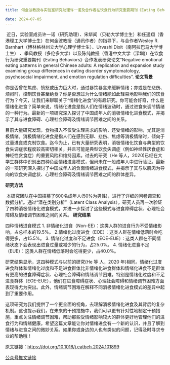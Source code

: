 ```yaml
---
title: 何金波教授与实验室研究助理许一诺及合作者在饮食行为研究重要期刊《Eating Behaviors》合作发表研究论文

date: 2024-07-05
---
```



<!--more-->

 近日，实验室成员许一诺（研究助理）、宋牮闻（贝勒大学博士生）和任遥翔（香港理工大学博士生）在何金波教授（通讯作者）的指导下，与合作者Wesley R. Barnhart（博林格林州立大学心理学博士生）、Urvashi Dixit（南阿拉巴马大学博士生） 、季风教授（多伦多大学）以及陈纯教授（香港中文大学（深圳)）在饮食行为研究重要期刊《Eating Behaviors》合作发表研究论文“Negative emotional eating patterns in general Chinese adults: A replication and expansion study examining group differences in eating disorder symptomatology, psychosocial impairment, and emotion regulation difficulties”.
**论文背景**

你是否曾在焦虑、愤怒或压力巨大时，通过暴饮暴食来缓解情绪；亦或是在悲伤、烦闷时，控制饮食甚至绝食？你是否想过为什么情绪能如此轻易地影响我们的饮食行为？今天，让我们来聊聊关于“情绪化进食”的有趣研究。你可能会好奇，什么是情绪化进食？简单来说，情绪化进食是指人们在情绪波动时，通过进食来调节情绪的一种行为。最新的一项研究深入探讨了中国成年人的消极情绪化进食模式，并揭示了其与进食障碍、心理社会障碍及情绪调节困难之间的关系。

目前大量研究发现，食物摄入不仅受生理需求的影响，还受情绪的影响，尤其是消极情绪。消极情绪化进食是指人们在感到无聊、悲伤、焦虑等消极情绪时，倾向于过量进食或克制饮食。迄今为止，已有大量研究表明，消极情绪化饮食与典型的饮食失调症状程度较高密切相关，并且可能是典型饮食失调症（例如神经性厌食症和神经性贪食症）的重要风险和维持因素。过去的研究（He 等人，2020)已经在大学生群体中识别出四种负面情绪进食模式，但尚未在一般成年人中进行验证。最新的一项研究深入探讨了中国成年人的负面情绪进食模式，并揭示了其与以肌肉为导向的饮食失调症状、心理社会障碍及情绪调节困难之间的群体差异。

**研究方法**

 本研究团队在中国招募了600名成年人(50%为男性)，进行了详细的问卷调查和数据分析。通过“潜在类别分析”（Latent Class Analysis），研究人员再一次验证了四种消极情绪化进食模式，并进一步探讨了这些模式与进食障碍症状、心理社会障碍及情绪调节困难之间的关系。
**研究结果**

四种情绪进食模式
1. 非情绪化进食（Non-EE）：这类人群的进食行为不受情绪影响，占总样本的19.5%。
2.情绪化过度进食（EOE）：这类人群在情绪低落时会吃得更多，占15.5%。
3. 情绪化过度和不足进食（EOE-EUE）：这类人群在不同情绪状态下会表现出进食过量或减少的行为，占25.0%。
4. 情绪化进食不足（EUE）：这类人群在情绪低落时会吃得更少，占40.0%。

研究结果显示，这四种模式与以前的研究(He 等 人，2020 年)相同。情绪化过度进食群体和情绪化过度和不足进食群体比非情绪化进食群体和情绪化进食不足群体有更高的进食障碍症状、心理社会障碍和情绪调节困难。特别是情绪化过度和不足进食群体（EOE-EUE），他们在进食障碍症状、心理社会障碍和情绪调节困难方面表现得尤为突出。此外，情绪调节困难在解释不同消极情绪化进食模式的差异中起到了重要作用。

这项研究为我们提供了一个更全面的视角，去理解消极情绪化进食及其背后的复杂机制。这也提示我们，在未来的干预措施中，我们可以更有针对性地制定干预措施，重点关注情绪调节困难，帮助那些受情绪影响较大的群体更好地管理他们的进食行为和情绪健康。希望这篇文章能让你对情绪进食有一个新的认识，并且了解到情绪与进食之间的微妙关系。如果你或身边的人也有类似的问题，记得及时寻求专业的帮助哦！

原文链接：https://doi.org/10.1016/j.eatbeh.2024.101899

[公众号推文链接](https://mp.weixin.qq.com/s/y8gBwFDF492EnyXW8IzZIA)
